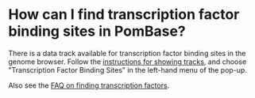 # How can I find transcription factor binding sites in PomBase?
<!-- pombase_categories: Datasets,Querying/Searching -->

There is a data track available for transcription factor binding sites
in the genome browser. Follow the [instructions for showing
tracks](/faq/how-can-i-show-or-hide-tracks-genome-browser), and choose
"Transcription Factor Binding Sites" in the left-hand menu of the
pop-up.

Also see the [FAQ on finding transcription
factors](/faq/how-can-i-find-transcription-factors-and-their-targets-pombase).

